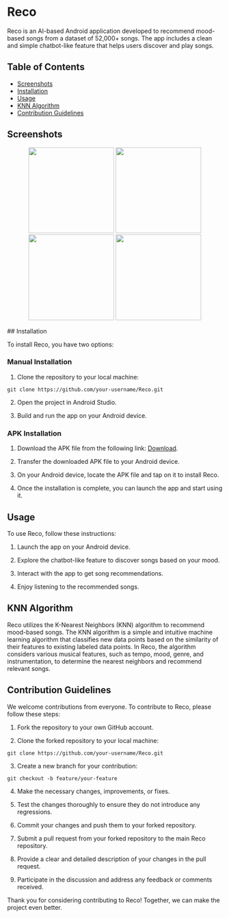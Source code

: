 # Reco

Reco is an AI-based Android application developed to recommend mood-based songs from a dataset of 52,000+ songs. The app includes a clean and simple chatbot-like feature that helps users discover and play songs.

## Table of Contents
- [Screenshots](#screenshots)
- [Installation](#installation)
- [Usage](#usage)
- [KNN Algorithm](#knn-algorithm)
- [Contribution Guidelines](#contribution-guidelines)

## Screenshots
<p align="center">
  <img src="https://github.com/SidharthMudgil/Reco/blob/main/image/img1.png" width="200">
  <img src="https://github.com/SidharthMudgil/Reco/blob/main/image/img2.png" width="200">
  <img src="https://github.com/SidharthMudgil/Reco/blob/main/image/img3.png" width="200">
  <img src="https://github.com/SidharthMudgil/Reco/blob/main/image/img4.png" width="200">
</p>
## Installation

To install Reco, you have two options:

### Manual Installation

1. Clone the repository to your local machine:

```
git clone https://github.com/your-username/Reco.git
```

2. Open the project in Android Studio.

3. Build and run the app on your Android device.

### APK Installation

1. Download the APK file from the following link: [Download](https://github.com/SidharthMudgil/Reco/releases/latest/download/reco.pg13.apk).

2. Transfer the downloaded APK file to your Android device.

3. On your Android device, locate the APK file and tap on it to install Reco.

4. Once the installation is complete, you can launch the app and start using it.

## Usage

To use Reco, follow these instructions:

1. Launch the app on your Android device.

2. Explore the chatbot-like feature to discover songs based on your mood.

3. Interact with the app to get song recommendations.

4. Enjoy listening to the recommended songs.

## KNN Algorithm

Reco utilizes the K-Nearest Neighbors (KNN) algorithm to recommend mood-based songs. The KNN algorithm is a simple and intuitive machine learning algorithm that classifies new data points based on the similarity of their features to existing labeled data points. In Reco, the algorithm considers various musical features, such as tempo, mood, genre, and instrumentation, to determine the nearest neighbors and recommend relevant songs.

## Contribution Guidelines

We welcome contributions from everyone. To contribute to Reco, please follow these steps:

1. Fork the repository to your own GitHub account.

2. Clone the forked repository to your local machine:

```
git clone https://github.com/your-username/Reco.git
```

3. Create a new branch for your contribution:

```
git checkout -b feature/your-feature
```

4. Make the necessary changes, improvements, or fixes.

5. Test the changes thoroughly to ensure they do not introduce any regressions.

6. Commit your changes and push them to your forked repository.

7. Submit a pull request from your forked repository to the main Reco repository.

8. Provide a clear and detailed description of your changes in the pull request.

9. Participate in the discussion and address any feedback or comments received.

Thank you for considering contributing to Reco! Together, we can make the project even better.

